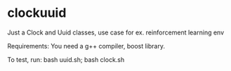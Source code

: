 # clockuuid
Just a Clock and Uuid classes, use case for ex. reinforcement learning env

Requirements:
  You need a g++ compiler, boost library.

To test, run: bash uuid.sh; bash clock.sh

